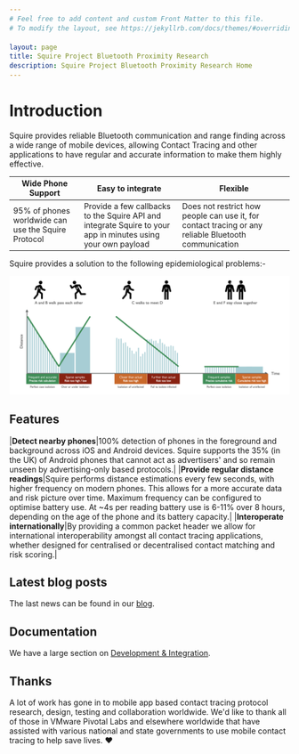 ```yaml
---
# Feel free to add content and custom Front Matter to this file.
# To modify the layout, see https://jekyllrb.com/docs/themes/#overriding-theme-defaults

layout: page
title: Squire Project Bluetooth Proximity Research
description: Squire Project Bluetooth Proximity Research Home
---
```


# Introduction

Squire provides reliable Bluetooth communication and range finding across a wide range of mobile devices, allowing
Contact Tracing and other applications to have regular and accurate information to make them highly effective.

|Wide Phone Support|Easy to integrate|Flexible|
|---|---|---|
|95% of phones worldwide can use the Squire Protocol|Provide a few callbacks to the Squire API and integrate Squire to your app in minutes using your own payload|Does not restrict how people can use it, for contact tracing or any reliable Bluetooth communication|

Squire provides a solution to the following epidemiological problems:-

![Squire epidemiological solutions](/images/SquireEstimationBenefits.png)

## Features

|<b>Detect nearby phones</b>|100% detection of phones in the foreground and background across iOS and Android devices. Squire supports the 35% (in the UK) of Android phones that cannot act as  advertisers' and so remain unseen by advertising-only based protocols.|
|<b>Provide regular distance readings</b>|Squire performs distance estimations every few seconds, with higher frequency on modern phones. This allows for a more accurate data and risk picture over time. Maximum frequency can be configured to optimise battery use. At ~4s per reading battery use is 6-11% over 8 hours, depending on the age of the phone and its battery capacity.|
|<b>Interoperate internationally</b>|By providing a common packet header we allow for international interoperability amongst all contact tracing applications, whether designed for centralised or decentralised contact matching and risk scoring.|

## Latest blog posts

The last news can be found in our [blog](./blog).

## Documentation

We have a large section on [Development & Integration](/docs).

## Thanks

A lot of work has gone in to mobile app based contact tracing protocol 
research, design, testing and collaboration worldwide. We'd like to thank 
all of those in VMware Pivotal Labs and elsewhere worldwide that have 
assisted with various national and state governments to use mobile contact 
tracing to help save lives. ❤️

